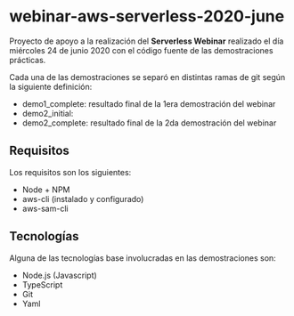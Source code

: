 # webinar-aws-serverless-2020-june

Proyecto de apoyo a la realización del **Serverless Webinar** realizado el día miércoles 24 de junio 2020 con el código fuente de las demostraciones prácticas.

Cada una de las demostraciones se separó en distintas ramas de git según la siguiente definición:

- demo1_complete: resultado final de la 1era demostración del webinar
- demo2_initial: 
- demo2_complete: resultado final de la 2da demostración del webinar

## Requisitos

Los requisitos son los siguientes:

- Node + NPM
- aws-cli (instalado y configurado)
- aws-sam-cli

## Tecnologías

Alguna de las tecnologías base involucradas en las demostraciones son:

- Node.js (Javascript)
- TypeScript
- Git
- Yaml

